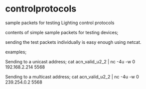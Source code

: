 # controlprotocols
sample packets for testing Lighting control protocols

contents of simple sample packets for testing devices;

sending the test packets individually is easy enough using netcat.

examples;

Sending to a unicast address;
cat acn_valid_u2_2 | nc -4u -w 0  192.168.2.214 5568    

Sending to a multicast address;
cat acn_valid_u2_2 | nc -4u -w 0  239.254.0.2 5568    
